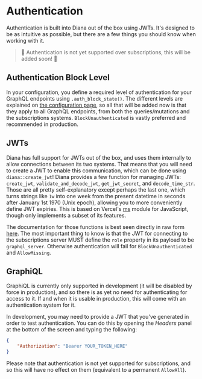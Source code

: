 # Authentication

Authentication is built into Diana out of the box using JWTs. It's designed to be as intuitive as possible, but there are a few things you should know when working with it.

> 🚧 Authentication is not yet supported over subscriptions, this will be added soon! 🚧

## Authentication Block Level

In your configuration, you define a required level of authentication for your GraphQL endpoints using `.auth_block_state()`. The different levels are explained on [the configuration page](./config.md), so all that will be added now is that they apply to all GraphQL endpoints, from both the queries/mutations and the subscriptions systems. `BlockUnauthenticated` is vastly preferred and recommended in production.

## JWTs

Diana has full support for JWTs out of the box, and uses them internally to allow connections between its two systems. That means that you will need to create a JWT to enable this communication, which can be done using `diana::create_jwt`! Diana provides a few function for managing JWTs: `create_jwt`, `validate_and_decode_jwt`, `get_jwt_secret`, and `decode_time_str`. Those are all pretty self-explanatory except perhaps the last one, which turns strings like `1w` into one week from the present datetime in seconds after January 1st 1970 (Unix epoch), allowing you to more conveniently define JWT expiries. This is based on Vercel's [ms](https://github.com/vercel/ms) module for JavaScript, though only implements a subset of its features.

The documentation for those functions is best seen directly in raw form [here](https://docs.rs/diana). The most important thing to know is that the JWT for connecting to the subscriptions server MUST define the `role` property in its payload to be `graphql_server`. Otherwise authentication will fail for `BlockUnauthenticated` and `AllowMissing`.

## GraphiQL

GraphiQL is currently only supported in development (it will be disabled by force in production), and so there is as yet no need for authenticating for access to it. If and when it is usable in production, this will come with an authentication system for it.

In development, you may need to provide a JWT that you've generated in order to test authentication. You can do this by opening the *Headers* panel at the bottom of the screen and typing the following:

```json
{
	"Authorization": "Bearer YOUR_TOKEN_HERE"
}
```

Please note that authentication is not yet supported for subscriptions, and so this will have no effect on them (equivalent to a permanent `AllowAll`).
